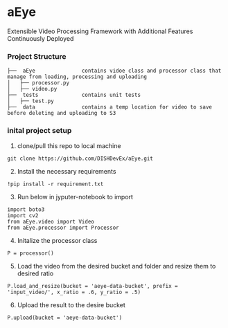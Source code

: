 # aEye

Extensible Video Processing Framework with Additional Features Continuously Deployed

### **Project Structure**

```
├──  aEye				contains vidoe class and processor class that manage from loading, processing and uploading
│   ├── processor.py
│   ├── video.py
├──  tests				contains unit tests
│   ├── test.py
├──  data				contains a temp location for video to save before deleting and uploading to S3
```

### **inital project setup**

1. clone/pull this repo to local machine

```console
git clone https://github.com/DISHDevEx/aEye.git
```

2. Install the necessary requirements

```console
!pip install -r requirement.txt
```

3. Run below in jyputer-notebook to import

```console
import boto3
import cv2
from aEye.video import Video
from aEye.processor import Processor
```

4. Initalize the processor class

```console
P = processor()
```

5. Load the video from the desired bucket and folder and resize them to desired ratio

```console
P.load_and_resize(bucket = 'aeye-data-bucket', prefix = 'input_video/', x_ratio = .6, y_ratio = .5)
```

6. Upload the result to the desire bucket

```console
P.upload(bucket = 'aeye-data-bucket')
```
